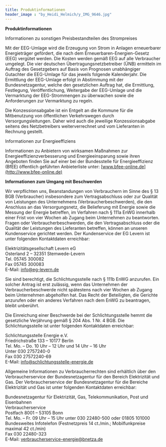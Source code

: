 ```yaml
---
title: Produktinformationen
header_image : "by_Heidi_Helmich/y_IMG_9646.jpg"
---
```


**Produktinformationen**

Informationen zu sonstigen Preisbestandteilen des Strompreises

Mit der EEG-Umlage wird die Erzeugung von Strom in Anlagen erneuerbarer Energieträger gefördert, die nach dem Erneuerbaren-Energien-Gesetz (EEG) vergütet werden. Die Kosten werden gemäß EEG auf alle Verbraucher umgelegt. Die vier deutschen Übertragungsnetzbetreiber (ÜNB) ermitteln im Auftrag des Gesetzgebers auf Basis von Prognosen unabhängiger Gutachter die EEG-Umlage für das jeweils folgende Kalenderjahr. Die Ermittlung der EEG-Umlage erfolgt in Abstimmung mit der Bundesnetzagentur, welche den gesetzlichen Auftrag hat, die Ermittlung, Festlegung, Veröffentlichung, Weitergabe der EEG-Umlage und die Vermarktung der EEG-Strommengen zu überwachen sowie die Anforderungen zur Vermarktung zu regeln.

Die Konzessionsabgabe ist ein Entgelt an die Kommune für die Mitbenutzung von öffentlichen Verkehrswegen durch Versorgungsleitungen. Daher wird auch die jeweilige Konzessionsabgabe seitens des Netzbetreibers weiterverrechnet und vom Lieferanten in Rechnung gestellt.

Informationen zur Energieeffiziens

Informationen zu Anbietern von wirksamen Maßnahmen zur Energieeffizienzverbesserung und Energieeinsparung sowie ihren Angeboten finden Sie auf einer bei der Bundesstelle für Energieeffizienz (BfEE) öffentlich geführten Anbieterliste unter: [www.bfee-online.de](http://www.bfee-online.de)

**Informationen zum Umgang mit Beschwerden**

Wir verpflichten uns, Beanstandungen von Verbrauchern im Sinne des § 13 BGB (Verbraucher) insbesondere zum Vertragsabschluss oder zur Qualität von Leistungen des Unternehmens (Verbraucherbeschwerden), die den Anschluss an das Versorgungsnetz, die Belieferung mit Energie sowie die Messung der Energie betreffen, im Verfahren nach § 111a EnWG innerhalb einer Frist von vier Wochen ab Zugang beim Unternehmen zu beantworten. Fragen oder Verbraucherbeschwerden, die den Vertragsabschluss oder die Qualität der Leistungen des Lieferanten betreffen, können an unseren Kundenservice gerichtet werden. Der Kundenservice der EG Levern ist unter folgenden Kontaktdaten erreichbar:

Elektrizitätsgesellschaft Levern eG  
Osterland 2 – 32351 Stemwede-Levern  
Tel. 05745 300082  
Fax 05745 300083  
E-Mail: [info@eg-levern.de](mailto:info@eg-levern.de)

Sie sind berechtigt, die Schlichtungsstelle nach § 111b EnWG anzurufen. Ein solcher Antrag ist erst zulässig, wenn das Unternehmen der Verbraucherbeschwerde nicht spätestens nach vier Wochen ab Zugang beim Unternehmen abgeholfen hat. Das Recht der Beteiligten, die Gerichte anzurufen oder ein anderes Verfahren nach dem EnWG zu beantragen, bleibt unberührt.

Die Einreichung einer Beschwerde bei der Schlichtungsstelle hemmt die gesetzliche Verjährung gemäß § 204 Abs. 1 Nr. 4 BGB. Die Schlichtungsstelle ist unter folgenden Kontaktdaten erreichbar:

Schlichtungsstelle Energie e.V.  
Friedrichstraße 133 – 10177 Berlin  
Tel. Mo. – Do. 10 Uhr – 12 Uhr und 14 Uhr – 16 Uhr  
Unter 030 2757240-0  
Fax 030 27572240-69  
E-Mail: [info@schlichtungsstelle-energie.de](mailto:info@schlichtungsstelle-energie.de)

Allgemeine Informationen zu Verbraucherrechten sind erhältlich über den Verbraucherservice der Bundesnetzagentur für den Bereich Elektrizität und Gas. Der Verbraucherservice der Bundesnetzagentur für die Bereiche Elektrizität und Gas ist unter folgenden Kontaktdaten erreichbar:

Bundesnetzagentur für Elektrizität, Gas, Telekommunikation, Post und Eisenbahnen  
Verbraucherservice  
Postfach 8001 – 53105 Bonn  
Tel. Mo. – Fr. 09 Uhr – 15 Uhr unter 030 22480-500 oder 01805 101000 Bundesweites Infotelefon (Festnetzpreis 14 ct./min.; Mobilfunkpreise maximal 42 ct./min)  
Fax 030 22480-323  
E-Mail: [verbraucherservice-energie@bnetza.de](mailto:verbraucherservice-energie@bnetza.de) 